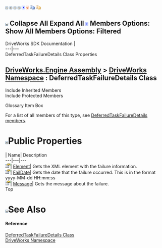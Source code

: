 ![](dotnetimages/collapse.gif) ![](dotnetimages/expand.gif) ![](dotnetimages/collapse.gif) ![](dotnetimages/expand.gif) ![](dotnetimages/drpdown.gif) ![](dotnetimages/drpdown_orange.gif) ![](dotnetimages/copycode.gif) ![](dotnetimages/copycodeHighlight.gif)

![](dotnetimages/collapse.gif) Collapse All Expand All ![](dotnetimages/drpdown.gif) Members Options: Show All  Members Options: Filtered   
---  
DriveWorks SDK Documentation  |   
---|---  
DeferredTaskFailureDetails Class Properties   
  
[DriveWorks.Engine Assembly](topic2156.md) > [DriveWorks Namespace](topic2159.md) : DeferredTaskFailureDetails Class  
---  
  
Include Inherited Members    
Include Protected Members    


Glossary Item Box

For a list of all members of this type, see [DeferredTaskFailureDetails members](topic2667.md).

# ![](dotnetimages/collapse.gif)Public Properties

| Name| Description  
---|---|---  
![Public Property](dotnetimages/publicProperty.gif)| [Element](topic2672.md)| Gets the XML element with the failure information.   
![Public Property](dotnetimages/publicProperty.gif)| [FailDate](topic2673.md)| Gets the date that the failure occurred. This is in the format yyyy-MM-dd HH:mm:ss   
![Public Property](dotnetimages/publicProperty.gif)| [Message](topic2674.md)| Gets the message about the failure.   
Top

# ![](dotnetimages/collapse.gif)See Also

#### Reference

[DeferredTaskFailureDetails Class](topic2666.md)   
[DriveWorks Namespace](topic2159.md)


